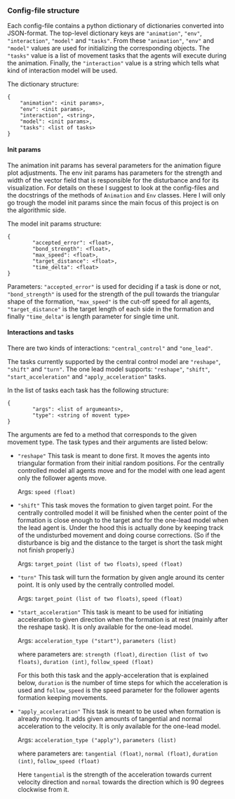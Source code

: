 ### Config-file structure
Each config-file contains a python dictionary of dictionaries converted into JSON-format. The top-level dictionary keys are ```"animation"```, ```"env"```, ```"interaction"```, ```"model"``` and ```"tasks"```. From these ```"animation"```, ```"env"``` and ```"model"``` values are used for initializing the corresponding objects. The ```"tasks"``` value is a list of movement tasks that the agents will execute during the animation. Finally, the ```"interaction"``` value is a string which tells what kind of interaction model will be used.

The dictionary structure:
```
{
	"animation": <init params>,
	"env": <init params>,
	"interaction", <string>,
	"model": <init params>,
	"tasks": <list of tasks>
}
```

#### Init params
The animation init params has several parameters for the animation figure plot adjustments. The env init params has parameters for the strength and width of the vector field that is responsible for the disturbance and for its visualization. For details on these I suggest to look at the config-files and the docstrings of the methods of ```Animation``` and ```Env``` classes. Here I will only go trough the model init params since the main focus of this project is on the algorithmic side.

The model init params structure:
```
{
        "accepted_error": <float>,
        "bond_strength": <float>,
        "max_speed": <float>,
        "target_distance": <float>,
        "time_delta": <float>
}
```

Parameters:  ```"accepted_error"``` is used for deciding if a task is done or not,  ```"bond_strength"``` is used for the strength of the pull towards the triangular shape of the formation, ```"max_speed"``` is the cut-off speed for all agents, ```"target_distance"``` is the target length of each side in the formation and finally ```"time_delta"``` is length parameter for single time unit.

#### Interactions and tasks
There are two kinds of interactions: ```"central_control"``` and ```"one_lead"```.

The tasks currently supported by the central control model are ```"reshape"```, ```"shift"``` and ```"turn"```. The one lead model supports: ```"reshape"```, ```"shift"```, ```"start_acceleration"``` and ```"apply_acceleration"``` tasks.

In the list of tasks each task has the following structure:
```
{
        "args": <list of argumeants>,
        "type": <string of movent type>
}
```
The arguments are fed to a method that corresponds to the given movement type. The task types and their arguments are listed below:

- ```"reshape"``` This task is meant to done first. It moves the agents into triangular formation from their initial random positions. For the centrally controlled model all agents move and for the model with one lead agent only the follower agents move.

	Args: ```speed (float)```

- ```"shift"``` This task moves the formation to given target point. For the centrally controlled model it will be finished when the center point of the formation is close enough to the target and for the one-lead model when the lead agent is. Under the hood this is actually done by keeping track of the undisturbed movement and doing course corrections. (So if the disturbance is big and the distance to the target is short the task might not finish properly.)

	Args: ```target_point (list of two floats)```, ```speed (float)```

- ```"turn"``` This task will turn the formation by given angle around its center point. It is only used by the centrally controlled model.

	Args: ```target_point (list of two floats)```, ```speed (float)```

- ```"start_acceleration"``` This task is meant to be used for initiating acceleration to given direction when the formation is at rest (mainly after the reshape task). It is only available for the one-lead model.

	Args: ```acceleration_type ("start")```, ```parameters (list)```

	where parameters are: ```strength (float)```, ```direction (list of two floats)```, ```duration (int)```, ```follow_speed (float)```

	For this both this task and the apply-acceleration that is explained below, ```duration``` is the number of time steps for which the acceleration is used and ```follow_speed``` is the speed parameter for the follower agents formation keeping movements.

- ```"apply_acceleration"``` This task is meant to be used when formation is already moving. It adds given amounts of tangential and normal acceleration to the velocity. It is only available for the one-lead model.

	Args: ```acceleration_type ("apply")```, ```parameters (list)```

	where parameters are: ```tangential (float)```, ```normal (float)```, ```duration (int)```, ```follow_speed (float)```

	Here ```tangential``` is the strength of the acceleration towards current velocity direction and ```normal``` towards the direction which is 90 degrees clockwise from it.
